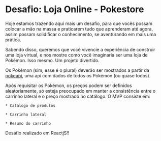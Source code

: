 # Desafio: Loja Online - Pokestore


Hoje estamos trazendo aqui mais um desafio, para que vocês possam colocar a mão na massa e praticarem tudo que aprenderam até agora, assim possam solidificar o conhecimento, se aventurando em mais uma prática.


Sabendo disso, queremos que você vivencie a experiência de construir uma loja virtual, e nos mostre como você imaginaria ser uma loja de Pokémon. Isso mesmo.
Um projeto divertido.

Os Pokémon (sim, esse é o plural) deverão ser mostrados a partir da [pokeapi](https://pokeapi.co/), uma api com dados de todos os Pokémon (ou quase todos).

 Após requisitar os Pokémon, os preços podem ser definidos aleatoriamente, só esteja preocupado em manter a consistência entre o carrinho lateral e o preço mostrado no catálogo.
O MVP consiste em:

    * Catálogo de produtos

    * Carrinho lateral

    * Resumo do carrinho
    
    
Desafio realizado em ReactjS!!

